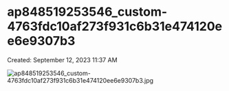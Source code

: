 # ap848519253546_custom-4763fdc10af273f931c6b31e474120ee6e9307b3

Created: September 12, 2023 11:37 AM

![ap848519253546_custom-4763fdc10af273f931c6b31e474120ee6e9307b3.jpg](ap848519253546_custom-4763fdc10af273f931c6b31e4741%207f1cfa961fec40ab9e57a30259862969/ap848519253546_custom-4763fdc10af273f931c6b31e474120ee6e9307b3.jpg)